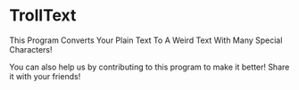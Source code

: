 # TrollText
This Program Converts Your Plain Text To A Weird Text With Many Special Characters!

You can also help us by contributing to this program to make it better! Share it with your friends!
